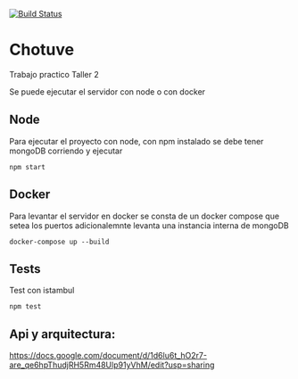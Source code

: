 [![Build Status](https://travis-ci.com/Choutuve-Inc/7552-Chotuve-Auth.svg?branch=master)](https://travis-ci.com/Choutuve-Inc/7552-Chotuve-Auth)
# Chotuve
Trabajo practico Taller 2

Se puede ejecutar el servidor con node o con docker

## Node
Para ejecutar el proyecto con node, con npm instalado
se debe tener mongoDB corriendo y ejecutar 
```
npm start
```

## Docker
Para levantar el servidor en docker se consta de un docker compose que setea los puertos 
adicionalemnte levanta una instancia interna de mongoDB
```
docker-compose up --build
```

## Tests
Test con istambul
```
npm test
```

## Api y arquitectura:
https://docs.google.com/document/d/1d6lu6t_hO2r7-are_qe6hpThudjRH5Rm48Ulp91yVhM/edit?usp=sharing
